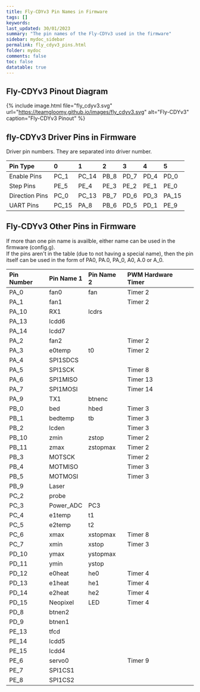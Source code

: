 ```yaml
---
title: Fly-CDYv3 Pin Names in Firmware
tags: []
keywords: 
last_updated: 30/01/2023
summary: "The pin names of the Fly-CDYv3 used in the firmware"
sidebar: mydoc_sidebar
permalink: fly_cdyv3_pins.html
folder: mydoc
comments: false
toc: false
datatable: true
---
```


## Fly-CDYv3 Pinout Diagram

{% include image.html file="fly_cdyv3.svg" url="https://teamgloomy.github.io/images/fly_cdyv3.svg" alt="Fly-CDYv3" caption="Fly-CDYv3 Pinout" %}

## fly-CDYv3 Driver Pins in Firmware

Driver pin numbers. They are separated into driver number.

<div class="datatable-begin"></div>

|Pin Type|0|1|2|3|4|5|
| :------------- |:-------------|:-------------|:-------------|:-------------|:-------------|:----|
|Enable Pins|PC_1|PC_14|PB_8|PD_7|PD_4|PD_0|
|Step Pins|PE_5|PE_4|PE_3|PE_2|PE_1|PE_0|
|Direction Pins|PC_0|PC_13|PB_7|PD_6|PD_3|PA_15|
|UART Pins|PC_15|PA_8|PB_6|PD_5|PD_1|PE_9|


<div class="datatable-end"></div>

## Fly-CDYv3 Other Pins in Firmware 

If more than one pin name is availble, either name can be used in the firmware (config.g).  
If the pins aren't in the table (due to not having a special name), then the pin itself can be used in the form of PA0, PA.0, PA_0, A0, A.0 or A_0.  

<div class="datatable-begin"></div>

|Pin Number|Pin Name 1|Pin Name 2|PWM Hardware Timer|
| :------------- |:-------------|:-------------|:-------------|
|PA_0|fan0|fan|Timer 2|
|PA_1|fan1||Timer 2|
|PA_10|RX1|lcdrs||
|PA_13|lcdd6|||
|PA_14|lcdd7|||
|PA_2|fan2||Timer 2|
|PA_3|e0temp|t0|Timer 2|
|PA_4|SPI1SDCS|||
|PA_5|SPI1SCK||Timer 8|
|PA_6|SPI1MISO||Timer 13|
|PA_7|SPI1MOSI||Timer 14|
|PA_9|TX1|btnenc||
|PB_0|bed|hbed|Timer 3|
|PB_1|bedtemp|tb|Timer 3|
|PB_2|lcden||Timer 3|
|PB_10|zmin|zstop|Timer 2|
|PB_11|zmax|zstopmax|Timer 2|
|PB_3|MOTSCK||Timer 2|
|PB_4|MOTMISO||Timer 3|
|PB_5|MOTMOSI||Timer 3|
|PB_9|Laser|||
|PC_2|probe|||
|PC_3|Power_ADC|PC3||
|PC_4|e1temp|t1||
|PC_5|e2temp|t2||
|PC_6|xmax|xstopmax|Timer 8|
|PC_7|xmin|xstop|Timer 3|
|PD_10|ymax|ystopmax||
|PD_11|ymin|ystop||
|PD_12|e0heat|he0|Timer 4|
|PD_13|e1heat|he1|Timer 4|
|PD_14|e2heat|he2|Timer 4|
|PD_15|Neopixel|LED|Timer 4|
|PD_8|btnen2|||
|PD_9|btnen1|||
|PE_13|tfcd|||
|PE_14|lcdd5|||
|PE_15|lcdd4|||
|PE_6|servo0||Timer 9|
|PE_7|SPI1CS1|||
|PE_8|SPI1CS2|||


<div class="datatable-end"></div>